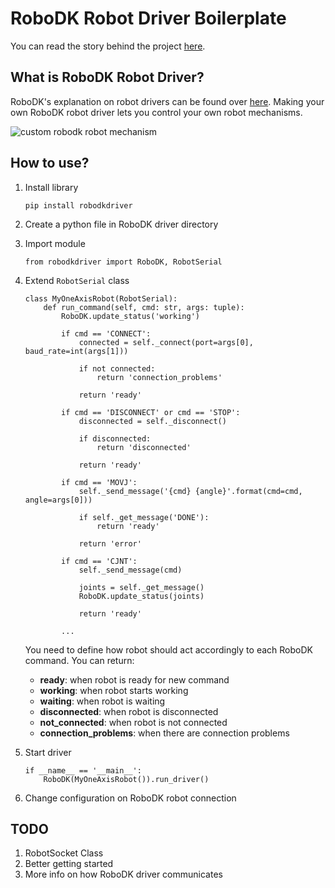 # RoboDK Robot Driver Boilerplate

You can read the story behind the project [here](https://medium.com/@egehandulger/how-i-gave-purpose-to-arduino-tinkerkit-braccio-robot-9b523671ab4c).

## What is RoboDK Robot Driver?
RoboDK's explanation on robot drivers can be found over [here](https://robodk.com/doc/en/Robot-Drivers.html).
Making your own RoboDK robot driver lets you control your own robot mechanisms.

![custom robodk robot mechanism](https://cdn-images-1.medium.com/max/1600/1*AmFXGdJoAXNgFube5ypHYw.gif)

## How to use?
1. Install library
    ```
    pip install robodkdriver
    
    ```

2. Create a python file in RoboDK driver directory

3. Import module
    ```
    from robodkdriver import RoboDK, RobotSerial
    
    ```

4. Extend `RobotSerial` class 
    ```
    class MyOneAxisRobot(RobotSerial):
        def run_command(self, cmd: str, args: tuple):
            RoboDK.update_status('working')
    
            if cmd == 'CONNECT':
                connected = self._connect(port=args[0], baud_rate=int(args[1]))
    
                if not connected:
                    return 'connection_problems'
    
                return 'ready'
    
            if cmd == 'DISCONNECT' or cmd == 'STOP':
                disconnected = self._disconnect()
    
                if disconnected:
                    return 'disconnected'
    
                return 'ready'
    
            if cmd == 'MOVJ':
                self._send_message('{cmd} {angle}'.format(cmd=cmd, angle=args[0]))
    
                if self._get_message('DONE'):
                    return 'ready'
    
                return 'error'
    
            if cmd == 'CJNT':
                self._send_message(cmd)
    
                joints = self._get_message()
                RoboDK.update_status(joints)
    
                return 'ready'
                
            ...
    
    ```
    
    You need to define how robot should act accordingly to each RoboDK command.
    You can return:
    - **ready**: when robot is ready for new command
    - **working**: when robot starts working
    - **waiting**: when robot is waiting
    - **disconnected**: when robot is disconnected
    - **not_connected**: when robot is not connected
    - **connection_problems**: when there are connection problems
    
5. Start driver
    ```
    if __name__ == '__main__':
        RoboDK(MyOneAxisRobot()).run_driver()
    
    ```

6. Change configuration on RoboDK robot connection

## TODO
1. RobotSocket Class
2. Better getting started
3. More info on how RoboDK driver communicates
